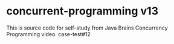 # concurrent-programming v13
This is source code for self-study from Java Brains Concurrency Programming video.
case-test#12
